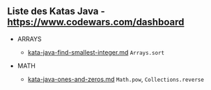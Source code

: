 ## Liste des Katas Java - https://www.codewars.com/dashboard

* ARRAYS
  * [kata-java-find-smallest-integer.md](kata-java-find-smallest-integer.md) `Arrays.sort`

* MATH
  * [kata-java-ones-and-zeros.md](kata-java-ones-and-zeros.md) `Math.pow`, `Collections.reverse`
